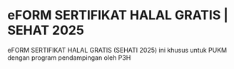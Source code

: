 # eFORM SERTIFIKAT  HALAL GRATIS | SEHAT 2025
eFORM SERTIFIKAT HALAL GRATIS (SEHATI 2025) ini khusus untuk PUKM dengan program pendampingan oleh P3H
